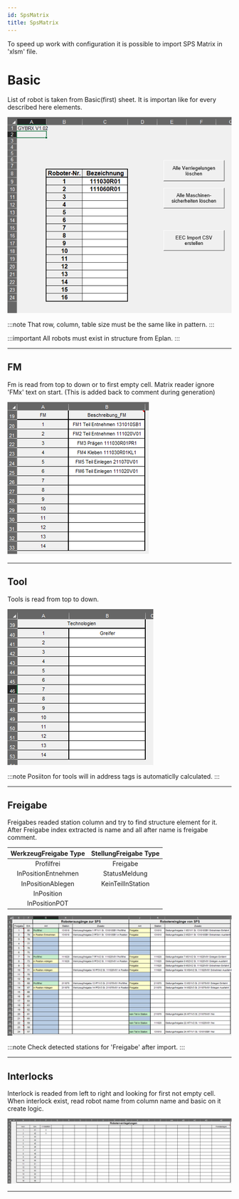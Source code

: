```yaml
---
id: SpsMatrix
title: SpsMatrix
---
```


To speed up work with configuration it is possible to import SPS Matrix in 'xlsm' file.

# Basic

List of robot is taken from Basic(first) sheet. It is importan like for every described here elements.

![img](../assets/docs/spsMatrix/Basic.jpg)

:::note
That row, column, table size must be the same like in pattern.
:::

:::important
All robots must exist in structure from Eplan.
:::

---

## FM

Fm is read from top to down or to first empty cell. Matrix reader ignore 'FMx' text on start. (This is added back to comment during generation)    

![img](../assets/docs/spsMatrix/Fm.jpg)

---

## Tool

Tools is read from top to down.

![img](../assets/docs/spsMatrix/Tools.jpg)

:::note
Posiiton for tools will in address tags is automaticlly calculated.
:::

---

## Freigabe

Freigabes readed station column and try to find structure element for it.
After Freigabe index extracted is name and all after name is freigabe comment.


|WerkzeugFreigabe Type   |StellungFreigabe Type |
|:------------------:|:---------------:|
|Profilfrei          |Freigabe         |
|InPositionEntnehmen |StatusMeldung    |
|InPositionAblegen   |KeinTeilInStation|
|InPosition          |                 |
|InPositionPOT       |                 |

![img](../assets/docs/spsMatrix/Freigabe.jpg)

:::note
Check detected stations for 'Freigabe' after import.
:::

---

## Interlocks

Interlock is readed from left to right and looking for first not empty cell. 
When interlock exist, read robot name from column name and basic on it create logic.

![img](../assets/docs/spsMatrix/Interlock.jpg)

---